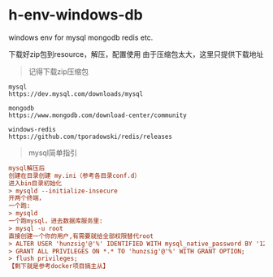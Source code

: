 # h-env-windows-db
windows env for mysql mongodb redis etc.

下载好zip包到resource，解压，配置使用
由于压缩包太大，这里只提供下载地址
> 记得下载zip压缩包
```
mysql
https://dev.mysql.com/downloads/mysql

mongodb
https://www.mongodb.com/download-center/community

windows-redis
https://github.com/tporadowski/redis/releases
```

> mysql简单指引
```ini
mysql解压后
创建在目录创建 my.ini（参考各目录conf.d）
进入bin目录初始化
> mysqld --initialize-insecure
开两个终端，
一个跑:
> mysqld
一个跑mysql，进去数据库服务里:
> mysql -u root
直接创建一个你的用户,有需要就给全部权限替代root
> ALTER USER 'hunzsig'@'%' IDENTIFIED WITH mysql_native_password BY '123456';
> GRANT ALL PRIVILEGES ON *.* TO 'hunzsig'@'%' WITH GRANT OPTION;
> flush privileges;
【剩下就是参考docker项目搞主从】
```
